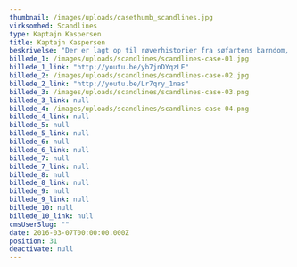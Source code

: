 ```yaml
---
thumbnail: /images/uploads/casethumb_scandlines.jpg
virksomhed: Scandlines
type: Kaptajn Kaspersen
title: Kaptajn Kaspersen
beskrivelse: "Der er lagt op til røverhistorier fra søfartens barndom, når vi ruller Scandlines nye reklameunivers ud. Budskabet i det nye reklameunivers er, at ”Der er nu noget ved at sejle. Især nu om dage med de mange bekvemmeligheder man finder på Scandlines-færgerne.” I gamle dage var det at sejle derimod en helt anden historie, kan vi forstå på Kaptajn Kaspersen, som i skikkelse af skuespilleren Tommy Kenter, der - iført sømandslook og fuldskæg - er frontfiguren i Scandlines nye reklameunivers, i form af tv-spots og massiv online-tilstedeværelse."
billede_1: /images/uploads/scandlines/scandlines-case-01.jpg
billede_1_link: "http://youtu.be/yb7jnDYqzLE"
billede_2: /images/uploads/scandlines/scandlines-case-02.jpg
billede_2_link: "http://youtu.be/Lr7qry_1nas"
billede_3: /images/uploads/scandlines/scandlines-case-03.png
billede_3_link: null
billede_4: /images/uploads/scandlines/scandlines-case-04.png
billede_4_link: null
billede_5: null
billede_5_link: null
billede_6: null
billede_6_link: null
billede_7: null
billede_7_link: null
billede_8: null
billede_8_link: null
billede_9: null
billede_9_link: null
billede_10: null
billede_10_link: null
cmsUserSlug: ""
date: 2016-03-07T00:00:00.000Z
position: 31
deactivate: null
---
```


